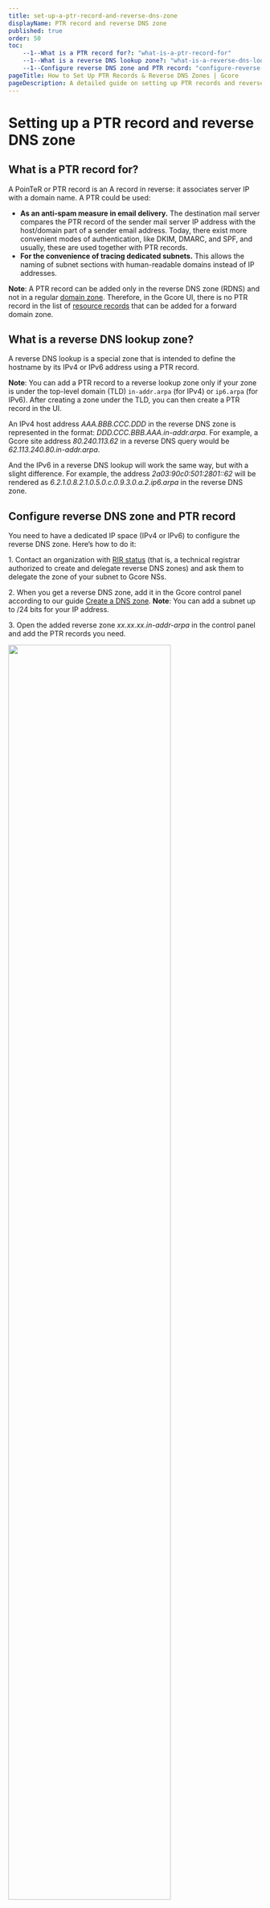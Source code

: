 ```yaml
---
title: set-up-a-ptr-record-and-reverse-dns-zone
displayName: PTR record and reverse DNS zone
published: true
order: 50
toc:
    --1--What is a PTR record for?: "what-is-a-ptr-record-for"
    --1--What is a reverse DNS lookup zone?: "what-is-a-reverse-dns-lookup-zone"
    --1--Configure reverse DNS zone and PTR record: "configure-reverse-dns-zone-and-ptr-record"
pageTitle: How to Set Up PTR Records & Reverse DNS Zones | Gcore
pageDescription: A detailed guide on setting up PTR records and reverse DNS zones to prevent your emails from being marked as spam.
---
```

# Setting up a PTR record and reverse DNS zone

## What is a PTR record for?

A PoinTeR or PTR record is an A record in reverse: it associates server IP with a  domain name. A PTR could be used:

- **As an anti-spam measure in email delivery.** The destination mail server compares the PTR record of the sender mail server IP address with the host/domain part of a sender email address. Today, there exist more convenient modes of authentication, like DKIM, DMARC, and SPF, and usually, these are used together with PTR records.
- **For the convenience of tracing dedicated subnets.** This allows the naming of subnet sections with human-readable domains instead of IP addresses.

**Note**: A PTR record can be added only in the reverse DNS zone (RDNS) and not in a regular <a href="https://gcore.com/learning/what-is-dns-zone/" target="_blank">domain zone</a>. Therefore, in the Gcore UI, there is no PTR record in the list of <a href="https://gcore.com/docs/dns/dns-records/supported-dns-record-types" target="_blank">resource records</a> that can be added for a forward domain zone.

## What is a reverse DNS lookup zone?

A reverse DNS lookup is a special zone that is intended to define the hostname by its IPv4 or IPv6 address using a PTR record.

**Note**: You can add a PTR record to a reverse lookup zone only if your zone is under the top-level domain (TLD) `in-addr.arpa` (for IPv4) or `ip6.arpa` (for IPv6). After creating a zone under the TLD, you can then create a PTR record in the UI.

An IPv4 host address *AAA.BBB.CCC.DDD* in the reverse DNS zone is represented in the format: *DDD.CCC.BBB.AAA.in-addr.arpa*. For example, a Gcore site address *80.240.113.62* in a reverse DNS query would be *62.113.240.80.in-addr.arpa*.

And the IPv6 in a reverse DNS lookup will work the same way, but with a slight difference. For example, the address *2a03:90c0:501:2801::62* will be rendered as *6.2.1.0.8.2.1.0.5.0.c.0.9.3.0.a.2.ip6.arpa* in the reverse DNS zone.

## Configure reverse DNS zone and PTR record

You need to have a dedicated IP space (IPv4 or IPv6) to configure the reverse DNS zone. Here’s how to do it:

1\. Contact an organization with <a href="https://nro.net/about/rirs" target="_blank">RIR status</a> (that is, a technical registrar authorized to create and delegate reverse DNS zones) and ask them to delegate the zone of your subnet to Gcore NSs.

2\. When you get a reverse DNS zone, add it in the Gcore control panel according to our guide <a href="https://gcore.com/docs/dns/manage-a-dns-zone#create-a-dns-zone" target="_blank">Create a DNS zone</a>.
**Note**: You can add a subnet up to /24 bits for your IP address.

3\. Open the added reverse zone *xx.xx.xx.in-addr-arpa* in the control panel and add the PTR records you need.

<img src="https://assets.gcore.pro/docs/dns/dns-records/set-up-a-ptr-record-and-reverse-dns-zone/add-ptr-record-10.png" alt="" width="80%">

4\. Specify Gcore’s name servers *ns1.gcorelabs.net* and *ns2.gcdn.services* for the subnet *xx.xx.xx/24* and wait up to 24 hours for DNS cache updating.

<img src="https://assets.gcore.pro/docs/dns/dns-records/set-up-a-ptr-record-and-reverse-dns-zone/added-record-20.png" alt="" width="80%">

That’s it! The PTR record is now added and will prevent your mail from ending up as spam.